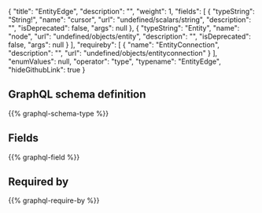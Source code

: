 {
  "title": "EntityEdge",
  "description": "",
  "weight": 1,
  "fields": [
    {
      "typeString": "String!",
      "name": "cursor",
      "url": "undefined/scalars/string",
      "description": "",
      "isDeprecated": false,
      "args": null
    },
    {
      "typeString": "Entity",
      "name": "node",
      "url": "undefined/objects/entity",
      "description": "",
      "isDeprecated": false,
      "args": null
    }
  ],
  "requireby": [
    {
      "name": "EntityConnection",
      "description": "",
      "url": "undefined/objects/entityconnection"
    }
  ],
  "enumValues": null,
  "operator": "type",
  "typename": "EntityEdge",
  "hideGithubLink": true
}
## GraphQL schema definition

{{% graphql-schema-type %}}

## Fields

{{% graphql-field %}}

## Required by

{{% graphql-require-by %}}
